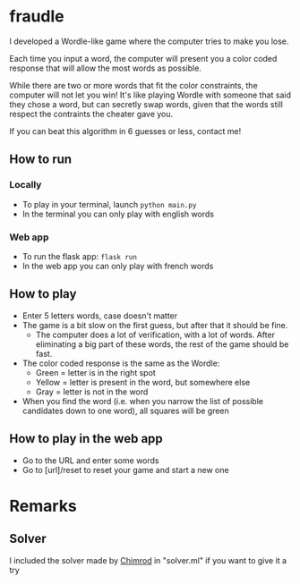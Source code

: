 # fraudle

I developed a Wordle-like game where the computer tries to make you lose.

Each time you input a word, the computer will present you a color coded response that will allow the most words as possible.

While there are two or more words that fit the color constraints, the computer will not let you win! It's like playing Wordle with someone that said they chose a word, but can secretly swap words, given that the words still respect the contraints the cheater gave you.

If you can beat this algorithm in 6 guesses or less, contact me!

## How to run

### Locally
- To play in your terminal, launch `python main.py`
- In the terminal you can only play with english words

### Web app
- To run the flask app: `flask run` 
- In the web app you can only play with french words

## How to play
- Enter 5 letters words, case doesn't matter
- The game is a bit slow on the first guess, but after that it should be fine.
    - The computer does a lot of verification, with a lot of words. After eliminating a big part of these words, the rest of the game should be fast.
- The color coded response is the same as the Wordle:
    - Green = letter is in the right spot
    - Yellow = letter is present in the word, but somewhere else
    - Gray = letter is not in the word
- When you find the word (i.e. when you narrow the list of possible candidates down to one word), all squares will be green

## How to play in the web app
- Go to the URL and enter some words
- Go to [url]/reset to reset your game and start a new one

# Remarks 
 
## Solver
I included the solver made by [Chimrod](https://gist.github.com/Chimrod/575a2fe70e756c1f731fac6404320249) in "solver.ml" if you want to give it a try